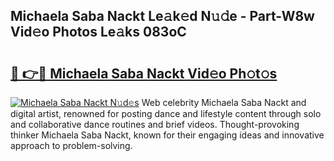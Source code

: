 ## Michaela Saba Nackt Le𝚊k𝚎d N𝚞𝚍e - Part-W8w Vid𝚎o Photos Le𝚊ks 083oC

# <h2><a href="http://fb2u5y8.evod.top/?m=Michaela+Saba+Nackt">🔗 👉🔴 Michaela Saba Nackt Vid𝚎o Ph𝚘t𝚘s</a></h2>

[![Michaela Saba Nackt N𝚞d𝚎s](https://i.imgur.com/8V9OHl7.gif)](http://fb2u5y8.evod.top/?m=Michaela+Saba+Nackt)
Web celebrity Michaela Saba Nackt and digital artist, renowned for posting dance and lifestyle content through solo and collaborative dance routines and brief videos. Thought-provoking thinker Michaela Saba Nackt, known for their engaging ideas and innovative approach to problem-solving. 
